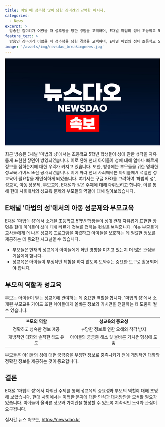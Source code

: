 ```yaml
---
title: 어릴 때 성추행 많이 당한 김미려의 강력한 메시지.
categories:
  - News
excerpt: >
  방송인 김미려가 어렸을 때 성추행을 당한 경험을 고백하며, E채널 마법의 성이 초등학교 5학년 학생들의 성교육 현실을 드러내고 있다. 아이들은 성에 대한 낙서와 질문으로 부모들을 당황시키며, 성교육 강사의 명쾌한 설명에 감탄한다. 김미려는 성에 관한 경험을 공개하며 성교육의 중요성을 강조한다.
feature_text: >
  방송인 김미려가 어렸을 때 성추행을 당한 경험을 고백하며, E채널 마법의 성이 초등학교 5학년 학생들의 성교육 현실을 드러내고 있다. 아이들은 성에 대한 낙서와 질문으로 부모들을 당황시키며, 성교육 강사의 명쾌한 설명에 감탄한다. 김미려는 성에 관한 경험을 공개하며 성교육의 중요성을 강조한다.
image: '/assets/img/newsdao_breakingnews.jpg'
---
```


<p><img src="/assets/img/newsdao_breakingnews.jpg" alt="ontimetimes 속보" /></p>

<p>최근 방송된 E채널 '마법의 성'에서는 초등학교 5학년 학생들이 성에 관한 생각을 자유롭게 표현한 장면이 방영되었습니다. 이로 인해 현대 아이들이 성에 대해 얼마나 빠르게 정보를 접하는지에 대한 우려가 커지고 있습니다. 또한, 방송에는 부모들을 위한 명쾌한 성교육 가이드 또한 공개되었습니다. 이에 따라 현대 사회에서는 아이들에게 적절한 성교육이 필요함을 재인식하게 되었습니다. 여기서는 구글 SEO를 고려하여 '마법의 성', 성교육, 아동 성문제, 부모교육, E채널과 같은 주제에 대해 다뤄보려고 합니다. 이를 통해 현대 사회에서의 성교육 문제와 부모들의 역할에 대해 알아보겠습니다. </p>

<h2 data-ke-size="size26">E채널 '마법의 성'에서의 아동 성문제와 부모교육</h2>

<p>E채널 '마법의 성'에서 소개된 초등학교 5학년 학생들이 성에 관해 자유롭게 표현한 장면은 현대 아이들이 성에 대해 빠르게 정보를 접하는 현실을 보여줍니다. 이는 부모들과 교사들에게 더 나은 성교육 프로그램을 마련하고 아이들을 보호하는 데 필요한 정보를 제공하는 데 중요한 시그널일 수 있습니다.</p>

<ul>
    <li>부모들은 현재의 성교육이 아이들에게 어떤 영향을 미치고 있는지 더 많은 관심을 기울여야 합니다.</li>
    <li>성교육은 아이들이 부정적인 체험을 하지 않도록 도와주는 중요한 도구로 활용되어야 합니다.</li>
</ul>

<h2 data-ke-size="size26">부모의 역할과 성교육</h2>

<p>부모는 아이들이 받는 성교육에 관여하는 데 중요한 역할을 합니다. '마법의 성'에서 소개된 부모교육 가이드 또한 아이들에게 올바른 정보와 가치관을 전달하는 데 도움이 될 수 있습니다.</p>

<table>
    <tr>
        <td style="text-align: center; height: 17px;"><b>부모의 역할</b></td>
        <td style="text-align: center; height: 17px;"><b>성교육의 중요성</b></td>
    </tr>
    <tr>
        <td style="text-align: center; height: 17px;">정확하고 성숙한 정보 제공</td>
        <td style="text-align: center; height: 17px;">부당한 정보로 인한 오해와 착각 방지</td>
    </tr>
    <tr>
        <td style="text-align: center; height: 17px;">개방적인 대화와 솔직한 태도 유도</td>
        <td style="text-align: center; height: 17px;">아이들의 궁금증 해소 및 올바른 가치관 형성에 도움</td>
    </tr>
</table>

<p>부모들은 아이들의 성에 대한 궁금증을 부당한 정보로 충족시키기 전에 개방적인 대화와 정확한 정보를 제공하는 것이 중요합니다.</p>

<h2 data-ke-size="size26">결론</h2>

<p>E채널 '마법의 성'에서 다뤄진 주제를 통해 성교육의 중요성과 부모의 역할에 대해 조망해 보았습니다. 현대 사회에서는 이러한 문제에 대한 인식과 대처방안을 모색할 필요가 있습니다. 아이들이 올바른 정보와 가치관을 형성할 수 있도록 지속적인 노력과 관심이 요구됩니다.</p>
실시간 뉴스 속보는, <a href="https://newsdao.kr" rel="dofollow">https://newsdao.kr</a>


